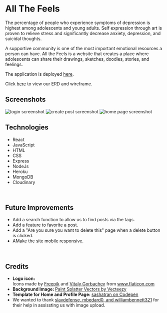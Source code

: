 <h1>All The Feels</h1>
The percentage of people who experience symptoms of depression is highest among adolescents and young adults. Self expression through art is proven to relieve stress and significantly decrease anxiety, depression, and suicidal thoughts.

A supportive community is one of the most important emotional resources a person can have. All the Feels is a website that creates a place where adolescents can share their drawings, sketches, doodles, stories, and feelings. 

The application is deployed <a href="https://allthefeelsapp.herokuapp.com/">here</a>.
<br>

Click <a href="https://trello.com/b/gQTYPmew/all-the-feels">here</a> to view our ERD and wireframe.
<br>

<h2>Screenshots</h2>

<img src="../../projects/allTheFeels/src/assets/logo/screenshot2.png" alt=" login screenshot"/>
<img src="../../projects/allTheFeels/src/assets/logo/screenshot3.png" alt="create post screenshot"/>
<img src="../../projects/allTheFeels/src/assets/logo/screenshot4.png" alt="home page screenshot"/>

<br>

<h2>Technologies</h2>
<ul>
  <li>React</li>
  <li>JavaScript</li>
  <li>HTML</li>
  <li>CSS</li>
  <li>Express</li>
  <li>NodeJs</li>
  <li>Heroku</li>
  <li>MongoDB</li>
  <li>Cloudinary</li>
</ul>

<br>

<h2>Future Improvements</h2>
<ul>
  <li>Add a search function to allow us to find posts via the tags.</li>
  <li>Add a feature to favorite a post.</li>
  <li>Add a "Are you sure you want to delete this" page when a delete button is clicked.</li>
  <li>AMake the site mobile responsive.</li>
</ul>

<br>

<h2>Credits</h2>
<ul>
  <li><b>Logo icon: </b><div>Icons made by <a href="https://www.freepik.com" title="Freepik">Freepik</a>  and <a href="https://www.flaticon.com/authors/vitaly-gorbachev" title="Vitaly Gorbachev">Vitaly Gorbachev</a> from <a href="https://www.flaticon.com/" title="Flaticon">www.flaticon.com</a></div></li>
  <li><b>Background Image: </b><a href="https://www.vecteezy.com/free-vector/paint-splatter">Paint Splatter Vectors by Vecteezy</a></li>
  <li><b>Template for Home and Profile Page: </b><a href="https://www.codepen.io/sashatran/pen/aJvaEG?editors=1100">sashatran on Codepen</a></li>
  <li>We wanted to thank <a href="https://github.com/slavdefense/Backlog-MERN-Stack">slavdefense, mbedard0, and williambennett321</a> for their help in assissting us with image upload.</li>
</ul>